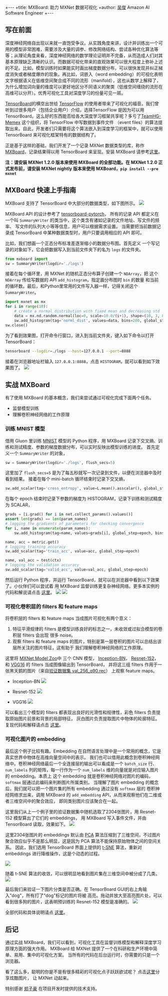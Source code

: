 +---
+title: MXBoard: 助力 MXNet 数据可视化
+author: <a href="https://github.com/reminisce">吴俊</a> Amazon AI Software Engineer
+---

## 写在前面
深度神经网络自出现以来就一直饱受争议。从实践角度来讲，设计并训练出一个可用的模型非常困难，需要涉及大量的调参、修改网络结构、尝试各种优化算法等等；从理论角度来看，深度神经网络的数学理论证明并不完备，从而造成人们对其基本原理缺乏清晰的认识。而数据可视化带来的直观效果可以很大程度上弥补上述的不足。比如，模型训练时如果能实时画出梯度数据分布，可以很快发现并纠正梯度消失或者梯度爆炸的现象。再比如，词嵌入（word embedding）的可视化表明文字根据语义在低维空间聚合成不同的流形（manifold），这也从数学上解释了，为什么增加词向量的维度可以更好地区分不同语义的聚类（低维空间缠绕的流形在高维可以分开）。优秀可视化工具对深度学习的份量可见一斑。

[TensorBoard](https://www.tensorflow.org/programmers_guide/summaries_and_tensorboard)的横空出世给 [TensorFlow](https://www.tensorflow.org/) 的使用者带来了可视化的福音。我们曾听到过很多用户（包括企业用户）介绍，选择TensorFlow 是因为可以用 TensorBoard。这么好的东西能否给各大深度学习框架共享呢？多亏了[TeamHG-Memex](https://github.com/TeamHG-Memex/tensorboard_logger) 这个组织，将 TensorFlow 中写数据到事件文件 （event files）的算法提取出来。自此，开发者们只需要将这个算法嵌入到深度学习的框架中，就可以使用 TensorBoard 来可视化框架特有的数据结构了。

正是基于这样的基础，我们开发了一个记录 MXNet 数据类型的库，称作[MXBoard](https://github.com/awslabs/mxboard)，记录结果得以用 TensorBoard 来呈现。安装 MXBoard 请参考[这里](https://github.com/awslabs/mxboard#installation)。

**注：请安装 MXNet 1.2.0 版本来使用 MXBoard 的全部功能。在 MXNet 1.2.0 正式发布前，请安装 MXNet nightly 版本来使用 MXBoard，`pip install --pre mxnet`**


## MXBoard 快速上手指南
MXBoard 支持了 TensorBoard 中大部分的数据类型，如下图所示。
![](https://github.com/dmlc/web-data/blob/master/mxnet/tensorboard/mxboard_cover.png)

MXBoard API 的设计参考了 [tensorboard-pytorch](https://github.com/lanpa/tensorboard-pytorch)，
所有的记录 API 都定义在一个叫 `SummaryWriter` 的类当中，这个类含有诸如记录的文件地址、写文件的频率、
写文件的队列大小等等信息，用户可以根据需求设置。
当需要把当前数据记录成 TensorBoard 中某种数据类型时，用户只要调用相应的 API 即可。

比如，我们想画一个正态分布标准差逐渐缩小的数据分布图。首先定义
一个写记录的对象如下，它会把数据写入到当前文件夹下的名为 `logs` 的文件夹。
```python
from mxboard import 
sw = SummaryWriter(logdir='./logs')
```
接着在每个循环里，用 MXNet 的随机正态分布算子创建一个 `NDArray`，把
这个 `NDArray` 传给写数据的 API `add_histogram`，指定画分布图时 `bin` 的数量
和当前的循环数。最后，和Python里常用的文件写入器一样，记得关闭这个 `SummaryWriter`。
```python
import mxnet as mx
for i in range(10):
    # create a normal distribution with fixed mean and decreasing std
    data = mx.nd.random.normal(loc=0, scale=10.0/(i+1), shape=(10, 3, 8, 8))
    sw.add_histogram(tag='norml_dist', values=data, bins=200, global_step=i)
sw.close()
```
为了看到效果图，打开命令行窗口，进入到当前文件夹，键入如下命令以打开 TensorBoard：
```bash
tensorboard --logdir=./logs --host=127.0.0.1 --port=8888
```
接着在浏览器地址栏输入 `127.0.0.1:8888`，点击 `HISTOGRAM`，就可以看到如下效果图了。
![](https://github.com/dmlc/web-data/blob/master/mxnet/tensorboard/doc/summary_histogram_norm.png)

## 实战 MXBoard
有了使用 MXBoard 的基本概念，我们来尝试通过可视化完成下面两个任务。
- 监督模型训练
- 理解卷积神经网络的工作原理

### 训练 MNIST 模型
借用 Gluon 里训练 [MNIST](https://github.com/apache/incubator-mxnet/blob/master/example/gluon/mnist.py)
模型的 Python 程序，用 MXBoard 记录下交叉熵、训练和测试精度、参数的梯度数据分布，可以实时反映出模型训练的进度。
首先定义一个 `SummaryWriter` 的对象，
```python
sw = SummaryWriter(logdir='./logs', flush_secs=5)
```
这里加了 `flush_secs=5` 是为了每五秒就写一次记录到文件，以便在浏览器中及时看到结果。
接着在每个 mini-batch 循环结束时记录下交叉熵，
```python
sw.add_scalar(tag='cross_entropy', value=L.mean().asscalar(), global_step=global_step)
```
在每个 epoch 结束时记录下参数的梯度为 HISTOGRAM，记录下训练和测试精度为 SCALAR，
```python
grads = [i.grad() for i in net.collect_params().values()]
assert len(grads) == len(param_names)
# logging the gradients of parameters for checking convergence
for i, name in enumerate(param_names):
    sw.add_histogram(tag=name, values=grads[i], global_step=epoch, bins=1000)

name, acc = metric.get()
# logging training accuracy
sw.add_scalar(tag='train_acc', value=acc, global_step=epoch)

name, val_acc = test(ctx)
# logging the validation accuracy
sw.add_scalar(tag='valid_acc', value=val_acc, global_step=epoch)
```
然后运行 Python 程序，并运行 TensorBoard，就可以在浏览器中看到以下效果了。小伙伴们可以尝试着
用 MXBoard 监督训练更复杂神经网络。更多本实例的代码和解说请点击
[这里](https://github.com/reminisce/mxboard-demo#monitoring-training-mnist-model)。
![](https://github.com/reminisce/mxboard-demo/blob/master/pic/mnist_params_histograms.png)
![](https://github.com/reminisce/mxboard-demo/blob/master/pic/mnist_loss_train_valid_curves.png)

### 可视化卷积层的 filters 和 feature maps
将卷积层的 filters 和 feature maps 当成图片可视化有两个意义：
1. 特征平滑规律的 filters 是模型训练良好的标志之一，未收敛或过拟合模型的卷积层 filters 会出现
很多 noise。
2. 观察 filters 和 feature maps 的图片，特别是第一层卷积的图片可以总结出该层所关注的图片特征，这有助于
我们理解卷积神经网络的工作原理。

这里将
[MXNet Model Zoo](https://mxnet.incubator.apache.org/model_zoo/index.html)中
三个 CNN 模型，
[Inception-BN](http://data.mxnet.io/models/imagenet/inception-bn/)，
[Resnet-152](http://data.mxnet.io/models/imagenet/resnet/152-layers/)，
和
[VGG16](http://data.mxnet.io/models/imagenet/vgg/)
的 filters 当成图像输出到 TensorBoard，
并将这三组 filters 作用于一张黑天鹅的图片（来自[验证数据集 val_256_q90.rec](http://data.mxnet.io/data)）
上观察 feature maps。

- Inception-BN
![](https://github.com/reminisce/mxboard-demo/blob/master/pic/inception_bn_conv_1_weight_output.png)

- Resnet-152
![](https://github.com/reminisce/mxboard-demo/blob/master/pic/resnet_152_conv0_weight_output.png)

- VGG16
![](https://github.com/reminisce/mxboard-demo/blob/master/pic/vgg16_conv1_1_weight_output.png)

可以看出三个模型的 filters 都表现出良好的光滑性和规律性，彩色 filters 负责提取原始图片前景和背景的局部特征，
灰白图片负责提取图片中物体的轮廓特征。
复现代码和解释请点击
[这里](https://github.com/reminisce/mxboard-demo#visualizing-filters-of-convnets)。

### 可视化图片的 embedding
最后这个例子比较有趣。Embedding 在自然语言处理中是一个常用的概念，它是真实世界中物体在高维向量空间中的表示。
我们也可以借用此概念到卷积神经网络中。卷积神经网络最后一个全连接层的输出可以看成是一个 `batch_size` 行、
`num_labels` 列的矩阵，每一行作为一个 `num_labels` 维的向量就是对应输入图片的 embedding。本质上
这个 embedding 就是卷积神经网络对图片的编码，`softmax` 层通过此编码来判断图片所属类别。
当理解了图片 embedding 的概念后，我们就可以把一个图片集的所有 embedding 通过没有 `softmax` 层的
卷积神经网络求出来，调用 MXBoard 的 `add_embedding` API，从而来观察他们在二维或者三维空间中的聚合效应，
即同类别图片应该聚合在一起。

这里我们从上一个例子里的验证数据集中随机选取了2304张图片，用 Resnet-152 模型算出了它们的 embeddings，
用 MXBoard 写入事件文件，并由 TensorBoard 读取，效果如下。
![](https://github.com/reminisce/mxboard-demo/blob/master/pic/embedding_motion.gif)

这里2304张图片的 embeddings 默认由
[PCA](https://en.wikipedia.org/wiki/Principal_component_analysis)
算法压缩到了三维空间，不过图片聚合效应似乎不是那么明显，这是因为 PCA 算法不能保持原始物体之间的空间关系。
因此，我们选用 TensorBoard 界面上提供的
[t-SNE](https://lvdmaaten.github.io/tsne/)
算法，重新对 embeddings 进行降维操作，这是个动态的过程。

![](https://github.com/reminisce/mxboard-demo/raw/master/pic/embedding_t_sne_motion.gif)

随着 t-SNE 算法的收敛，可以很明显地看到图片集在三维空间中被分成了几类。
![](https://github.com/reminisce/mxboard-demo/blob/master/pic/imagenet_resnet_152_embedding.png)

最后我们来验证一下图片分类是否正确。在 TensorBoard GUI的右上角输入"dog"，所有打了"dog"标记的图片将被
高亮。拖动并放大至高亮图片处，可以看到很多狗的图片，这表明预训练的 Resnet-152 模型是准确的。
![](https://github.com/reminisce/mxboard-demo/blob/master/pic/imagenet_resnet_152_dog_cluster.gif)

全部代码和具体说明请点
[这里](https://github.com/reminisce/mxboard-demo#visualizing-convnet-codes-as-embeddings)。

## 后记
通过实战 MXBoard，我们可以看到，可视化工具在监督训练模型和解释深度学习原理方面的强大作用。
MXBoard 给 MXNet 提供了一个在科研和生产环境中简单、易用、集中的可视化方案。
当所有的代码在后台运行时，你需要的只是一个浏览器。

看了这么多，聪明的你是不是有很多精彩的可视化点子跃跃欲试呢？
点击[这里](https://discuss.gluon.ai/)分享炫酷图片，
让 MXNet 动起来。

特别感谢
[郑子豪](https://github.com/zihaolucky)
在项目开发时提供的技术支持。